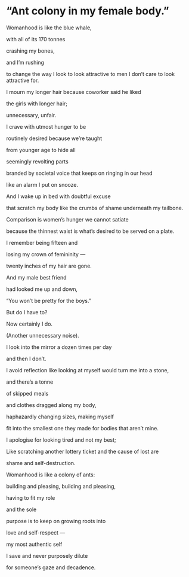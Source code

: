 “Ant colony in my female body.”
=============
Womanhood is like the blue whale,

with all of its 170 tonnes

crashing my bones,

and I’m rushing

to change the way I look to look attractive to men I don’t care to look attractive for.

I mourn my longer hair because coworker said he liked

the girls with longer hair;

unnecessary, unfair.

I crave with utmost hunger to be

routinely desired because we’re taught

from younger age to hide all

seemingly revolting parts

branded by societal voice that keeps on ringing in our head

like an alarm I put on snooze.

And I wake up in bed with doubtful excuse

that scratch my body like the crumbs of shame underneath my tailbone.

Comparison is women’s hunger we cannot satiate

because the thinnest waist is what’s desired to be served on a plate.

I remember being fifteen and

losing my crown of femininity —

twenty inches of my hair are gone.

And my male best friend

had looked me up and down,

“You won’t be pretty for the boys.”

But do I have to?

Now certainly I do.

(Another unnecessary noise).

I look into the mirror a dozen times per day

and then I don’t.

I avoid reflection like looking at myself would turn me into a stone,

and there’s a tonne

of skipped meals

and clothes dragged along my body,

haphazardly changing sizes, making myself

fit into the smallest one they made for bodies that aren’t mine.

I apologise for looking tired and not my best;

Like scratching another lottery ticket and the cause of lost are

shame and self-destruction.

Womanhood is like a colony of ants:

building and pleasing, building and pleasing,

having to fit my role

and the sole

purpose is to keep on growing roots into

love and self-respect —

my most authentic self

I save and never purposely dilute

for someone’s gaze and decadence.